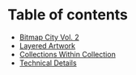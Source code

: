 # Table of contents

* [Bitmap City Vol. 2](README.md)
* [Layered Artwork](layered-artwork.md)
* [Collections Within Collection](collections-within-collection.md)
* [Technical Details](technical-details.md)
